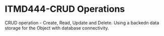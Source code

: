 # ITMD444-CRUD Operations
 CRUD operation - Create, Read, Update and Delete. Using a backedn data storage for the Object with database connectivity.
